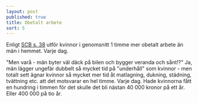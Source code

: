 ```yaml
---
layout: post
published: true
title: Obetalt arbete
sort: 5
---
```




Enligt [SCB s. 38](http://www.scb.se/Statistik/_Publikationer/LE0201_2013B14_BR_X10BR1401.pdf "obetalt arbtete") utför kvinnor i genomsnitt 1 timme mer obetalt arbete än män i hemmet. Varje dag. 

"Men varå - män byter väl däck på bilen och bygger veranda och sånt!?" Ja, män lägger ungefär dubbelt så mycket tid på "underhåll" som kvinnor - men totalt sett ägnar kvinnor så mycket mer tid åt matlagning, dukning, städning, tvättning etc. att det motsvarar en hel timme. Varje dag. Hade kvinnorna fått en hundring i timmen för det skulle det bli nästan 40 000 kronor på ett år. Eller 400 000 på tio år.